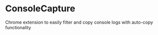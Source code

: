 # ConsoleCapture
 Chrome extension to easily filter and copy console logs with auto-copy functionality
